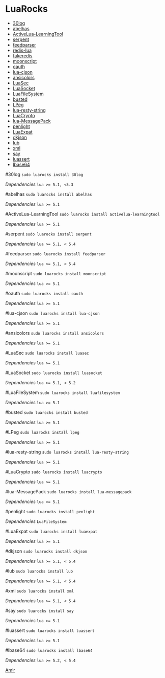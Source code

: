 # LuaRocks

* [30log](#30log)
* [abelhas](#abelhas)
* [ActiveLua-LearningTool](#ActiveLua-LearningTool)
* [serpent](#serpent)
* [feedparser](#feedparser)
* [redis-lua](#redis-lua)
* [fakeredis](#fakeredis)
* [moonscript](#moonscript)
* [oauth](#oauth)
* [lua-cjson](#lua-cjson)
* [ansicolors](#ansicolors)
* [LuaSec](#LuaSec)
* [LuaSocket](#LuaSocket)
* [LuaFileSystem](#LuaFileSystem)
* [busted](#busted)
* [LPeg](#LPeg)
* [lua-resty-string](#lua-resty-string)
* [LuaCrypto](#LuaCrypto)
* [lua-MessagePack](#lua-MessagePack)
* [penlight](#penlight)
* [LuaExpat](#LuaExpat)
* [dkjson](#dkjson)
* [lub](#lub)
* [xml](#xml)
* [say](#say)
* [luassert](#luassert)
* [lbase64](#lbase64)


#30log
`sudo luarocks install 30log`

*Dependencies*
`lua >= 5.1, <5.3`

#abelhas
`sudo luarocks install abelhas`

*Dependencies*
`lua >= 5.1`

#ActiveLua-LearningTool
`sudo luarocks install activelua-learningtool`

*Dependencies*
`lua >= 5.1`

#serpent
`sudo luarocks install serpent`

*Dependencies*
`lua >= 5.1, < 5.4`

#feedparser
`sudo luarocks install feedparser`

*Dependencies*
`lua >= 5.1, < 5.4`

#moonscript
`sudo luarocks install moonscript`

*Dependencies*
`lua >= 5.1`

#oauth
`sudo luarocks install oauth`

*Dependencies*
`lua >= 5.1`

#lua-cjson
`sudo luarocks install lua-cjson`

*Dependencies*
`lua >= 5.1`

#ansicolors
`sudo luarocks install ansicolors`

*Dependencies*
`lua >= 5.1`

#LuaSec
`sudo luarocks install luasec`

*Dependencies*
`lua >= 5.1`

#LuaSocket
`sudo luarocks install luasocket`

*Dependencies*
`lua >= 5.1, < 5.2`

#LuaFileSystem
`sudo luarocks install luafilesystem`

*Dependencies*
`lua >= 5.1`

#busted
`sudo luarocks install busted`

*Dependencies*
`lua >= 5.1`

#LPeg
`sudo luarocks install lpeg`

*Dependencies*
`lua >= 5.1`

#lua-resty-string
`sudo luarocks install lua-resty-string`

*Dependencies*
`lua >= 5.1`

#LuaCrypto
`sudo luarocks install luacrypto`

*Dependencies*
`lua >= 5.1`

#lua-MessagePack
`sudo luarocks install lua-messagepack`

*Dependencies*
`lua >= 5.1`

#penlight
`sudo luarocks install penlight`

*Dependencies*
`LuaFileSystem`

#LuaExpat
`sudo luarocks install luaexpat`

*Dependencies*
`lua >= 5.1`

#dkjson
`sudo luarocks install dkjson`

*Dependencies*
`lua >= 5.1, < 5.4`

#lub
`sudo luarocks install lub`

*Dependencies*
`lua >= 5.1, < 5.4`

#xml
`sudo luarocks install xml`

*Dependencies*
`lua >= 5.1, < 5.4`

#say
`sudo luarocks install say`

*Dependencies*
`lua >= 5.1`

#luassert
`sudo luarocks install luassert`

*Dependencies*
`lua >= 5.1`

#lbase64
`sudo luarocks install lbase64`

*Dependencies*
`lua >= 5.2, < 5.4`







[Amir](https://github.com/pAyDaAr)
